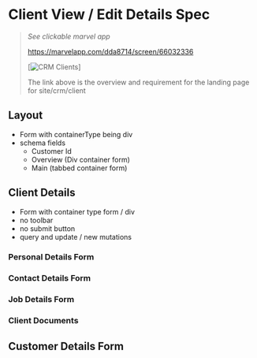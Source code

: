 # Client View / Edit Details Spec


> *See clickable marvel app*
>
> <https://marvelapp.com/dda8714/screen/66032336>
> 
>[![CRM Clients](main.png "Landing Page")]
>
> The link above is the overview  and requirement for the landing page for site/crm/client

## Layout 

* Form with containerType being div
* schema fields
  * Customer Id
  * Overview (Div container form)
  * Main (tabbed container form)


## Client Details
* Form with container type form / div 
* no toolbar
* no submit button
* query and update / new mutations

### Personal Details Form

### Contact Details Form

### Job Details Form

### Client Documents

## Customer Details Form

